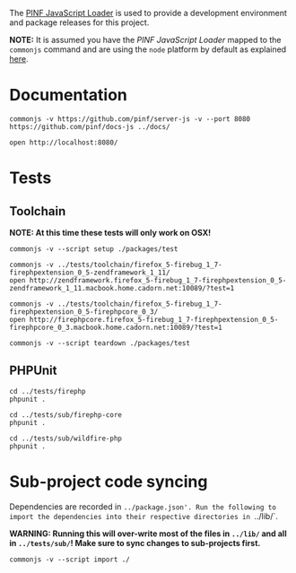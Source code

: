 
The [PINF JavaScript Loader](https://github.com/pinf/loader-js) is used to provide a development environment and package releases for this project.

**NOTE:** It is assumed you have the _PINF JavaScript Loader_ mapped to the `commonjs` command and are using the `node` platform by default as explained [here](https://github.com/pinf/loader-js/blob/master/docs/Setup.md).

Documentation
=============

    commonjs -v https://github.com/pinf/server-js -v --port 8080 https://github.com/pinf/docs-js ../docs/
    
    open http://localhost:8080/


Tests
=====

Toolchain
---------

**NOTE: At this time these tests will only work on OSX!**

    commonjs -v --script setup ./packages/test

    commonjs -v ../tests/toolchain/firefox_5-firebug_1_7-firephpextension_0_5-zendframework_1_11/
    open http://zendframework.firefox_5-firebug_1_7-firephpextension_0_5-zendframework_1_11.macbook.home.cadorn.net:10089/?test=1

    commonjs -v ../tests/toolchain/firefox_5-firebug_1_7-firephpextension_0_5-firephpcore_0_3/
    open http://firephpcore.firefox_5-firebug_1_7-firephpextension_0_5-firephpcore_0_3.macbook.home.cadorn.net:10089/?test=1

    commonjs -v --script teardown ./packages/test

PHPUnit
-------

    cd ../tests/firephp
    phpunit .
    
    cd ../tests/sub/firephp-core
    phpunit .

    cd ../tests/sub/wildfire-php
    phpunit .


Sub-project code syncing
========================

Dependencies are recorded in `../package.json'. Run the following to import the dependencies into their
respective directories in `../lib/`.

**WARNING: Running this will over-write most of the files in `../lib/` and all in `../tests/sub/`! Make sure to sync changes to sub-projects first.**

    commonjs -v --script import ./
